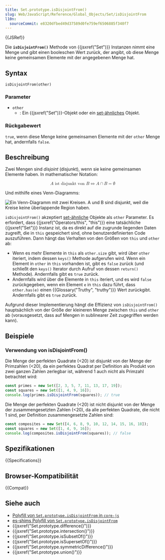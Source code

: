 ```yaml
---
title: Set.prototype.isDisjointFrom()
slug: Web/JavaScript/Reference/Global_Objects/Set/isDisjointFrom
l10n:
  sourceCommit: e8320dfbed49d37589d0fe759ef6506885f340f7
---
```


{{JSRef}}

Die **`isDisjointFrom()`** Methode von {{jsxref("Set")}} Instanzen nimmt eine Menge und gibt einen booleschen Wert zurück, der angibt, ob diese Menge keine gemeinsamen Elemente mit der angegebenen Menge hat.

## Syntax

```js-nolint
isDisjointFrom(other)
```

### Parameter

- `other`
  - : Ein {{jsxref("Set")}}-Objekt oder ein [set-ähnliches](/de/docs/Web/JavaScript/Reference/Global_Objects/Set#set-like_objects) Objekt.

### Rückgabewert

`true`, wenn diese Menge keine gemeinsamen Elemente mit der `other` Menge hat, andernfalls `false`.

## Beschreibung

Zwei Mengen sind _disjoint_ (disjunkt), wenn sie keine gemeinsamen Elemente haben. In mathematischer Notation:

<!-- prettier-ignore-start -->
<math display="block">
  <semantics><mrow><mi>A</mi><mtext>&nbsp;ist disjunkt von&nbsp;</mtext><mi>B</mi><mo stretchy="false">⇔</mo><mi>A</mi><mo>∩</mo><mi>B</mi><mo>=</mo><mi>∅</mi></mrow><annotation encoding="TeX">A\text{ ist disjunkt von }B \Leftrightarrow A\cap B = \empty</annotation></semantics>
</math>
<!-- prettier-ignore-end -->

Und mithilfe eines Venn-Diagramms:

![Ein Venn-Diagramm mit zwei Kreisen. A und B sind disjunkt, weil die Kreise keine überlappende Region haben.](diagram.svg)

`isDisjointFrom()` akzeptiert [set-ähnliche](/de/docs/Web/JavaScript/Reference/Global_Objects/Set#set-like_objects) Objekte als `other` Parameter. Es erfordert, dass {{jsxref("Operators/this", "this")}} eine tatsächliche {{jsxref("Set")}} Instanz ist, da es direkt auf die zugrunde liegenden Daten zugreift, die in `this` gespeichert sind, ohne benutzerdefinierten Code auszuführen. Dann hängt das Verhalten von den Größen von `this` und `other` ab:

- Wenn es mehr Elemente in `this` als `other.size` gibt, wird über `other` iteriert, indem dessen `keys()` Methode aufgerufen wird. Wenn ein Element in `other` in `this` vorhanden ist, gibt es `false` zurück (und schließt den `keys()` Iterator durch Aufruf von dessen `return()` Methode). Andernfalls gibt es `true` zurück.
- Andernfalls wird über die Elemente in `this` iteriert, und es wird `false` zurückgegeben, wenn ein Element `e` in `this` dazu führt, dass `other.has(e)` einen {{Glossary("Truthy", "truthy")}} Wert zurückgibt. Andernfalls gibt es `true` zurück.

Aufgrund dieser Implementierung hängt die Effizienz von `isDisjointFrom()` hauptsächlich von der Größe der kleineren Menge zwischen `this` und `other` ab (vorausgesetzt, dass auf Mengen in sublinearer Zeit zugegriffen werden kann).

## Beispiele

### Verwendung von isDisjointFrom()

Die Menge der perfekten Quadrate (<20) ist disjunkt von der Menge der Primzahlen (<20), da ein perfektes Quadrat per Definition als Produkt von zwei ganzen Zahlen zerlegbar ist, während 1 auch nicht als Primzahl betrachtet wird:

```js
const primes = new Set([2, 3, 5, 7, 11, 13, 17, 19]);
const squares = new Set([1, 4, 9, 16]);
console.log(primes.isDisjointFrom(squares)); // true
```

Die Menge der perfekten Quadrate (<20) ist nicht disjunkt von der Menge der zusammengesetzten Zahlen (<20), da alle perfekten Quadrate, die nicht 1 sind, per Definition zusammengesetzte Zahlen sind:

```js
const composites = new Set([4, 6, 8, 9, 10, 12, 14, 15, 16, 18]);
const squares = new Set([1, 4, 9, 16]);
console.log(composites.isDisjointFrom(squares)); // false
```

## Spezifikationen

{{Specifications}}

## Browser-Kompatibilität

{{Compat}}

## Siehe auch

- [Polyfill von `Set.prototype.isDisjointFrom` in `core-js`](https://github.com/zloirock/core-js#new-set-methods)
- [es-shims Polyfill von `Set.prototype.isDisjointFrom`](https://www.npmjs.com/package/set.prototype.isdisjointfrom)
- {{jsxref("Set.prototype.difference()")}}
- {{jsxref("Set.prototype.intersection()")}}
- {{jsxref("Set.prototype.isSubsetOf()")}}
- {{jsxref("Set.prototype.isSupersetOf()")}}
- {{jsxref("Set.prototype.symmetricDifference()")}}
- {{jsxref("Set.prototype.union()")}}

